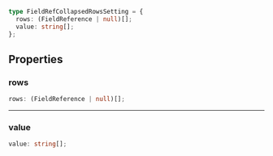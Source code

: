 ```ts
type FieldRefCollapsedRowsSetting = {
  rows: (FieldReference | null)[];
  value: string[];
};
```

## Properties

### rows

```ts
rows: (FieldReference | null)[];
```

---

### value

```ts
value: string[];
```

